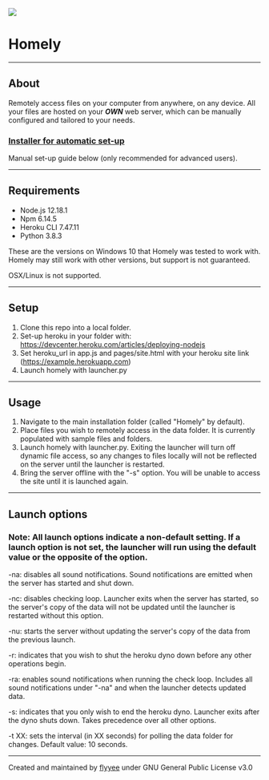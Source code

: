 ![](https://i.imgur.com/pUq7er4.png)

# Homely

---

## About

Remotely access files on your computer from anywhere, on any device. All your files are hosted on your ***OWN*** web server, which can be manually configured and tailored to your needs.

### [Installer for automatic set-up](https://github.com/flyyee/homelyinstaller)

Manual set-up guide below (only recommended for advanced users).

---

## Requirements

- Node.js 12.18.1
- Npm 6.14.5
- Heroku CLI 7.47.11
- Python 3.8.3

These are the versions on Windows 10 that Homely was tested to work with. Homely may still work with other versions, but support is not guaranteed.  

OSX/Linux is not supported.

---

## Setup

1. Clone this repo into a local folder.
2. Set-up heroku in your folder with: https://devcenter.heroku.com/articles/deploying-nodejs
3. Set heroku_url in app.js and pages/site.html with your heroku site link (https://example.herokuapp.com)
5. Launch homely with launcher.py

---

## Usage

1. Navigate to the main installation folder (called "Homely" by default).
2. Place files you wish to remotely access in the data folder. It is currently populated with sample files and folders.
3. Launch homely with launcher.py. Exiting the launcher will turn off dynamic file access, so any changes to files locally will not be reflected on the server until the launcher is restarted.
4. Bring the server offline with the "-s" option. You will be unable to access the site until it is launched again.

---

## Launch options

### Note:  All launch options indicate a non-default setting. If a launch option is not set, the launcher will run using the default value or the opposite of the option.

-na: disables all sound notifications. Sound notifications are emitted when the server has started and shut down.

-nc: disables checking loop. Launcher exits when the server has started, so the server's copy of the data will not be updated until the launcher is restarted without this option.

-nu: starts the server without updating the server's copy of the data from the previous launch.

-r: indicates that you wish to shut the heroku dyno down before any other operations begin.

-ra: enables sound notifications when running the check loop. Includes all sound notifications under "-na" and when the launcher detects updated data.

-s: indicates that you only wish to end the heroku dyno. Launcher exits after the dyno shuts down. Takes precedence over all other options.

-t XX: sets the interval (in XX seconds) for polling the data folder for changes. Default value: 10 seconds.

---

Created and maintained by [flyyee](https://github.com/flyyee) under GNU General Public License v3.0